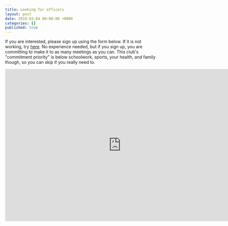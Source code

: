 ```yaml
---
title: Looking for officers
layout: post
date: 2018-03-04 00:00:00 +0000
categories: []
published: true
---
```

If you are interested, please sign up using the form below. If it is not working, try [here](https://docs.google.com/forms/d/e/1FAIpQLScwItmXhP0cmdsRQM-tDXlV_INJPKvudn84YRP2EUHY43VB-w/viewform?usp=sf_link "form"). No experience needed, but if you sign up, you are committing to make it to as many meetings as you can. This club's "commitment priority" is below schoolwork, sports, your health, and family though, so you can skip if you really need to.

<div markdown = "0">

<iframe src="https://docs.google.com/forms/d/e/1FAIpQLScwItmXhP0cmdsRQM-tDXlV_INJPKvudn84YRP2EUHY43VB-w/viewform?embedded=true" width="760" height="500" frameborder="0" marginheight="0" marginwidth="0">Loading...</iframe>

</div>